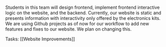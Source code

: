 Students in this team will design frontend, implement frontend interactive logic on the website, and the backend. Currently, our website is static and presents information with interactivity only offered by the electronics kits. We are using Github projects as of now for our workflow to add new features and fixes to our website. We plan on changing this.

Tasks: [[Website Improvements]]